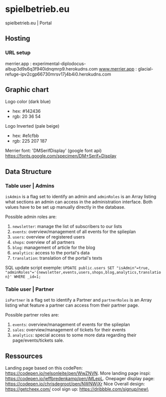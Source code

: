 # spielbetrieb.eu

spielbetrieb.eu | Portal

## Hosting

### URL setup
merrier.app : experimental-diplodocus-albup3d9s6q3f940idnqmrp9.herokudns.com
www.merrier.app : glacial-refuge-ipv2cgp66730mrsv17j4b4i0.herokudns.com

## Graphic chart

Logo color (dark blue)

- hex: #142436
- rgb: 20 36 54

Logo Inverted (pale beige)

- hex: #e1cfbb
- rgb: 225 207 187

Merrier font: 'DMSerifDisplay' (google font api)
https://fonts.google.com/specimen/DM+Serif+Display

## Data Structure

### Table user | Admins

`isAdmin` is a flag set to identify an admin and `adminRoles` is an Array listing what sections an admin can access in the administration interface. Both values have to be set up manually directly in the database. 

Possible admin roles are:
1. `newsletter`: manage the list of subscribers to our lists
2. `events`: overview/management of all events for the splieplan
3. `users`: overview of registered users
4. `shops`: overview of all partners
5. `blog`: management of article for the blog
6. `analytics`: access to the portal's data
7. `translation`: translation of the portal's texts

SQL update script exemple: 
``` UPDATE public.users SET "isAdmin"=true, "adminRoles"='{newsletter,events,users,shops,blog,analytics,translation}' WHERE _id=1; ```

### Table user | Partner

`isPartner` is a flag set to identify a Partner and `partnerRoles` is an Array listing what feature a partner can access from their partner page.

Possible partner roles are:
1. `events`: overview/management of events for the splieplan
1. `sales`: overview/management of tickets for their events
3. `analytics`: special access to some more data regarding their page/events/tickets sale.

## Ressources

Landing page based on this codePen: https://codepen.io/nelsonleite/pen/WwZNVN.
More landing page inspi: https://codepen.io/jeffbredenkamp/pen/jMLepL.
Onepager display page: https://codepen.io/chrisdegroot/pen/NWNWjXr
Nice Overall design: https://getcheex.com/
cool sign up: https://dribbble.com/signup/new\
